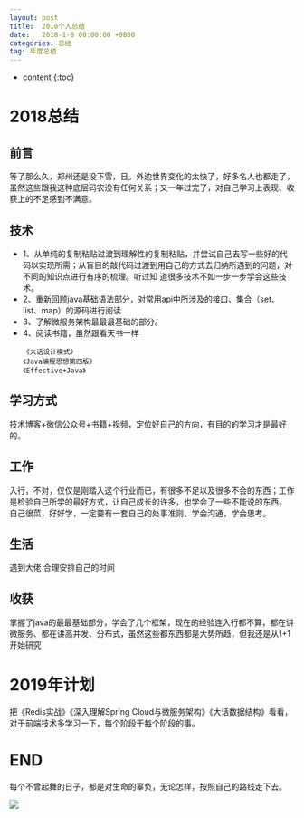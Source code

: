 ```yaml
---
layout: post
title:  2018个人总结
date:   2018-1-8 00:00:00 +0800
categories: 总结
tag: 年度总结
---
```


* content
{:toc}

#  2018总结
## 前言
   等了那么久，郑州还是没下雪，日。外边世界变化的太快了，好多名人也都走了，虽然这些跟我这种底层码农没有任何关系；又一年过完了，对自己学习上表现、收获上的不足感到不满意。
## 技术
   * 1、从单纯的复制粘贴过渡到理解性的复制粘贴，并尝试自己去写一些好的代码以实现所需；从盲目的敲代码过渡到用自己的方式去归纳所遇到的问题，对不同的知识点进行有序的梳理。听过知    道很多技术不如一步一步学会这些技术。
   * 2、重新回顾java基础语法部分，对常用api中所涉及的接口、集合（set、list、map）的源码进行阅读
   * 3、了解微服务架构最最最基础的部分。
   * 4、阅读书籍，虽然跟看天书一样
       ```
       《大话设计模式》
       《Java编程思想第四版》
       《Effective+Java》
       ```
## 学习方式
   技术博客+微信公众号+书籍+视频，定位好自己的方向，有目的的学习才是最好的。
## 工作
   入行，不对，仅仅是刚踏入这个行业而已，有很多不足以及很多不会的东西；工作是检验自己所学的最好方式，让自己成长的许多，也学会了一些不能说的东西。
   自己很菜，好好学，一定要有一套自己的处事准则，学会沟通，学会思考。
## 生活
   遇到大佬
   合理安排自己的时间
## 收获
   掌握了java的最最基础部分，学会了几个框架，现在的经验连入行都不算，都在讲微服务、都在讲高并发、分布式，虽然这些都东西都是大势所趋，但我还是从1+1开始研究
# 2019年计划
  把《Redis实战》《深入理解Spring Cloud与微服务架构》《大话数据结构》看看，对于前端技术多学习一下，每个阶段干每个阶段的事。
  
# END
  每个不曾起舞的日子，都是对生命的辜负，无论怎样，按照自己的路线走下去。

 ![](https://i.imgur.com/31YBrHD.jpg)


       
